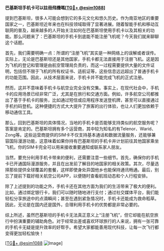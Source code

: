 **巴基斯坦手机卡可以註冊飛機嗎[[TG💪+ @esim1088](https://t.me/s/esim1088)]**

提到巴基斯坦，很多人可能会想到它的多元文化和悠久历史。作为南亚地区的重要国家之一，巴基斯坦近年来也在科技领域取得了显著进展。随着智能手机和移动互联网的普及，越来越多的人开始关注如何在巴基斯坦使用手机卡以及其相关的功能。那么问题来了：巴基斯坦的手机卡到底能不能注册飞机呢？今天我们就来聊聊这个话题。

首先，我们需要明确一点：所谓的“注册飞机”其实是一种网络上的误解或者误传。实际上，无论是巴基斯坦还是其他国家，手机卡都无法直接用于注册飞机。这是因为飞机的登记和管理是由航空管理局负责的，而这一过程需要提供大量的文件证明，包括但不限于飞机的所有权证书、适航证等，这些信息远远超出了普通手机卡的功能范围。因此，从技术层面来说，手机卡并不能完成飞机的正式注册。

然而，这并不意味着手机卡与航空业完全没有交集。事实上，在现代社会中，手机卡的应用场景已经非常广泛，尤其是在旅行和交通方面。例如，许多航空公司都推出了基于手机卡的服务，比如通过短信或应用程序发送登机牌，甚至可以直接通过手机扫码登机。这种便捷的方式大大提升了旅客的出行体验，也让人们更加依赖于移动通信工具。

那么，回到巴基斯坦的具体情况，当地的手机卡是否能够支持类似的航空服务呢？答案是肯定的。巴基斯坦拥有多个运营商，其中较为知名的有Telenor、Warid、Zong等。这些运营商提供的SIM卡不仅支持基本通话和数据流量服务，还能够兼容国际漫游功能，这意味着如果你持有巴基斯坦的手机卡并计划前往其他国家乘坐飞机，你的SIM卡完全可以用来接收重要通知或联系家人朋友。

当然，要充分利用手机卡带来的便利，还需要注意一些细节。首先，确保你的手机卡已开通国际漫游服务，并且在出发前了解目的地国家的相关政策。其次，尽量选择那些提供全球覆盖的套餐，这样即使身处异国他乡也能保持通讯畅通。最后，别忘了提前下载好相关航空公司APP，以便随时查看航班动态和个人行程安排。

除了上述提到的功能之外，手机卡还在其他方面为我们的生活带来了极大的便利。比如，通过绑定银行卡，我们可以随时随地进行支付；通过社交媒体平台，我们能轻松分享旅途中的点滴瞬间；甚至在遇到紧急情况时，手机卡还能成为救命稻草。因此，无论是在国内还是国外，合理利用手机卡的优势都是非常必要的。

综上所述，虽然巴基斯坦的手机卡无法真正意义上“注册飞机”，但它却能在航空旅行中扮演重要的辅助角色。对于经常出差或喜欢环球旅行的人来说，拥有一张可靠的手机卡无疑是提升效率的好帮手。希望大家都能善用现代科技，让每一次飞行都变得更加轻松愉快！

[[TG💪+ @esim1088](https://t.me/s/esim1088) ![Image](https://i.postimg.cc/4NQfJmqS/Snipaste-2025-05-13-00-14-12.png)]